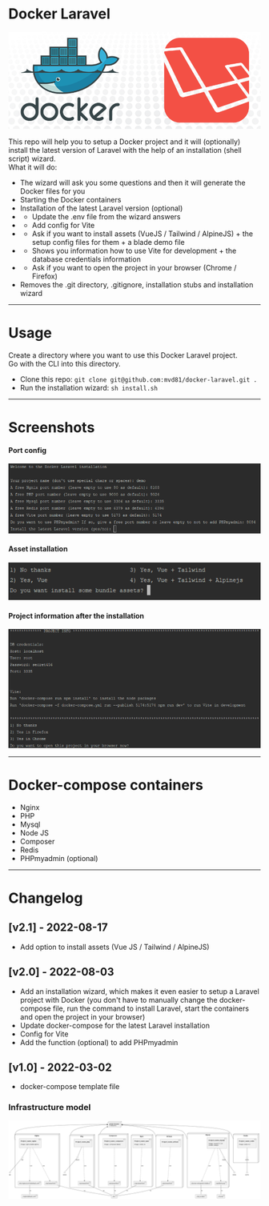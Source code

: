 # Docker Laravel

<img alt="header image" src="stubs/docker-laravel-header.png" width="" />

This repo will help you to setup a Docker project and it will (optionally) install the latest version of Laravel with the help of an installation (shell script) wizard.  
What it will do:
* The wizard will ask you some questions and then it will generate the Docker files for you
* Starting the Docker containers
* Installation of the latest Laravel version (optional)
* * Update the .env file from the wizard answers
* * Add config for Vite
* * Ask if you want to install assets (VueJS / Tailwind / AlpineJS) + the setup config files for them + a blade demo file
* * Shows you information how to use Vite for development + the database credentials information
* * Ask if you want to open the project in your browser (Chrome / Firefox)
* Removes the .git directory, .gitignore, installation stubs and installation wizard

----

# Usage

Create a directory where you want to use this Docker Laravel project.  
Go with the CLI into this directory.

* Clone this repo: ```git clone git@github.com:mvd81/docker-laravel.git .```
* Run the installation wizard: ```sh install.sh```


----

# Screenshots

#### Port config
<img alt="Installation wizard" src="stubs/wizard-1.png" width="" />

#### Asset installation
<img alt="Asset installation" src="stubs/wizard-3.png" width="" />

#### Project information after the installation
<img alt="Project information after the installation" src="stubs/wizard-2.png" width="" />

-----

# Docker-compose containers

* Nginx
* PHP
* Mysql
* Node JS
* Composer
* Redis
* PHPmyadmin (optional)

----

# Changelog

## [v2.1] - 2022-08-17

* Add option to install assets (Vue JS / Tailwind / AlpineJS) 

## [v2.0] - 2022-08-03

* Add an installation wizard, which makes it even easier to setup a Laravel project with Docker (you don't have to manually change the docker-compose file, run the command to install Laravel, start the containers and open the project in your browser)
* Update docker-compose for the latest Laravel installation
* Config for Vite
* Add the function (optional) to add PHPmyadmin

## [v1.0] - 2022-03-02
* docker-compose template file



### Infrastructure model

![Infrastructure model](.infragenie/infrastructure_model.png)